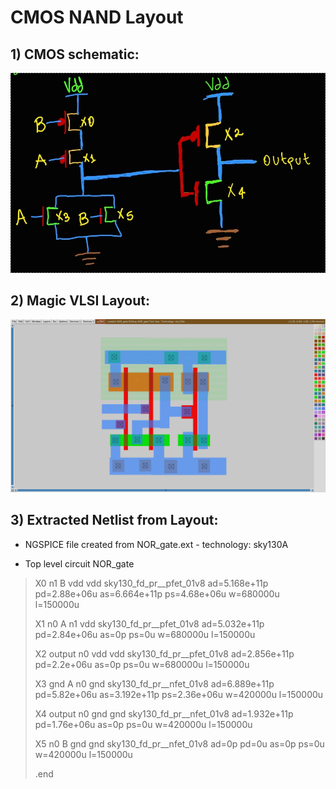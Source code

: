 # CMOS NAND Layout

## 1) CMOS schematic:
![img](/Images/NOR_s.jpg)

## 2) Magic VLSI Layout:
![img](/Images/NOR.png)

## 3) Extracted Netlist from Layout:
* NGSPICE file created from NOR_gate.ext - technology: sky130A


* Top level circuit NOR_gate

> X0 n1 B vdd vdd sky130_fd_pr__pfet_01v8 ad=5.168e+11p pd=2.88e+06u as=6.664e+11p ps=4.68e+06u w=680000u l=150000u
> 
> X1 n0 A n1 vdd sky130_fd_pr__pfet_01v8 ad=5.032e+11p pd=2.84e+06u as=0p ps=0u w=680000u l=150000u
> 
> X2 output n0 vdd vdd sky130_fd_pr__pfet_01v8 ad=2.856e+11p pd=2.2e+06u as=0p ps=0u w=680000u l=150000u
> 
> X3 gnd A n0 gnd sky130_fd_pr__nfet_01v8 ad=6.889e+11p pd=5.82e+06u as=3.192e+11p ps=2.36e+06u w=420000u l=150000u
> 
> X4 output n0 gnd gnd sky130_fd_pr__nfet_01v8 ad=1.932e+11p pd=1.76e+06u as=0p ps=0u w=420000u l=150000u
> 
> X5 n0 B gnd gnd sky130_fd_pr__nfet_01v8 ad=0p pd=0u as=0p ps=0u w=420000u l=150000u
> 
> .end
